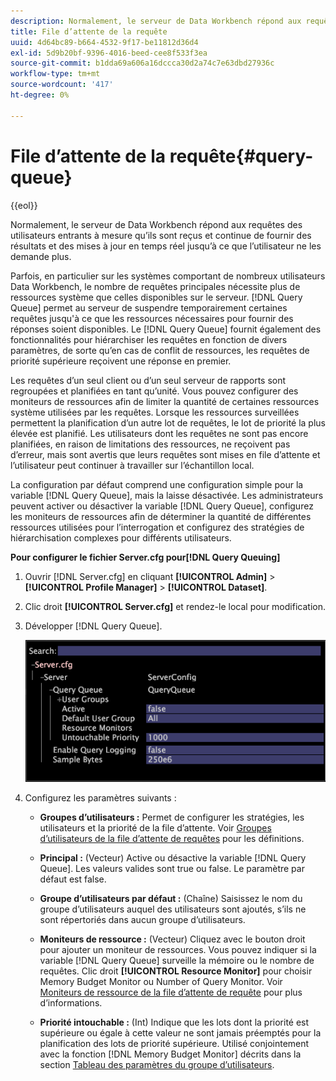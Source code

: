 ```yaml
---
description: Normalement, le serveur de Data Workbench répond aux requêtes des utilisateurs entrants à mesure qu’ils sont reçus et continue de fournir des résultats et des mises à jour en temps réel jusqu’à ce que l’utilisateur ne les demande plus.
title: File d’attente de la requête
uuid: 4d64bc89-b664-4532-9f17-be11812d36d4
exl-id: 5d9b20bf-9396-4016-beed-cee8f533f3ea
source-git-commit: b1dda69a606a16dccca30d2a74c7e63dbd27936c
workflow-type: tm+mt
source-wordcount: '417'
ht-degree: 0%

---
```


# File d’attente de la requête{#query-queue}

{{eol}}

Normalement, le serveur de Data Workbench répond aux requêtes des utilisateurs entrants à mesure qu’ils sont reçus et continue de fournir des résultats et des mises à jour en temps réel jusqu’à ce que l’utilisateur ne les demande plus.

Parfois, en particulier sur les systèmes comportant de nombreux utilisateurs Data Workbench, le nombre de requêtes principales nécessite plus de ressources système que celles disponibles sur le serveur. [!DNL Query Queue] permet au serveur de suspendre temporairement certaines requêtes jusqu&#39;à ce que les ressources nécessaires pour fournir des réponses soient disponibles. Le [!DNL Query Queue] fournit également des fonctionnalités pour hiérarchiser les requêtes en fonction de divers paramètres, de sorte qu’en cas de conflit de ressources, les requêtes de priorité supérieure reçoivent une réponse en premier.

Les requêtes d’un seul client ou d’un seul serveur de rapports sont regroupées et planifiées en tant qu’unité. Vous pouvez configurer des moniteurs de ressources afin de limiter la quantité de certaines ressources système utilisées par les requêtes. Lorsque les ressources surveillées permettent la planification d’un autre lot de requêtes, le lot de priorité la plus élevée est planifié. Les utilisateurs dont les requêtes ne sont pas encore planifiées, en raison de limitations des ressources, ne reçoivent pas d’erreur, mais sont avertis que leurs requêtes sont mises en file d’attente et l’utilisateur peut continuer à travailler sur l’échantillon local.

La configuration par défaut comprend une configuration simple pour la variable [!DNL Query Queue], mais la laisse désactivée. Les administrateurs peuvent activer ou désactiver la variable [!DNL Query Queue], configurez les moniteurs de ressources afin de déterminer la quantité de différentes ressources utilisées pour l’interrogation et configurez des stratégies de hiérarchisation complexes pour différents utilisateurs.

**Pour configurer le fichier Server.cfg pour[!DNL Query Queuing]**

1. Ouvrir [!DNL Server.cfg] en cliquant **[!UICONTROL Admin]** > **[!UICONTROL Profile Manager]** > **[!UICONTROL Dataset]**.
1. Clic droit **[!UICONTROL Server.cfg]** et rendez-le local pour modification.
1. Développer [!DNL Query Queue].

   ![](assets/queryqueue1.png)

1. Configurez les paramètres suivants :

   * **Groupes d’utilisateurs :** Permet de configurer les stratégies, les utilisateurs et la priorité de la file d’attente. Voir [Groupes d’utilisateurs de la file d’attente de requêtes](../../../../home/c-get-started/c-admin-intrf/c-query-que/c-query-que-user-grps.md#concept-5555f51402ed49419c067d61738474c1) pour les définitions.

   * **Principal :** (Vecteur) Active ou désactive la variable [!DNL Query Queue]. Les valeurs valides sont true ou false. Le paramètre par défaut est false.

   * **Groupe d’utilisateurs par défaut :** (Chaîne) Saisissez le nom du groupe d’utilisateurs auquel des utilisateurs sont ajoutés, s’ils ne sont répertoriés dans aucun groupe d’utilisateurs.
   * **Moniteurs de ressource :** (Vecteur) Cliquez avec le bouton droit pour ajouter un moniteur de ressources. Vous pouvez indiquer si la variable [!DNL Query Queue] surveille la mémoire ou le nombre de requêtes. Clic droit **[!UICONTROL Resource Monitor]** pour choisir Memory Budget Monitor ou Number of Query Monitor. Voir [Moniteurs de ressource de la file d’attente de requête](../../../../home/c-get-started/c-admin-intrf/c-query-que/c-query-que-res-mon.md#concept-0840967b228c4d5ba3b59b4b2759f325) pour plus d’informations.

   * **Priorité intouchable :** (Int) Indique que les lots dont la priorité est supérieure ou égale à cette valeur ne sont jamais préemptés pour la planification des lots de priorité supérieure. Utilisé conjointement avec la fonction [!DNL Memory Budget Monitor] décrits dans la section [Tableau des paramètres du groupe d’utilisateurs](../../../../home/c-get-started/c-admin-intrf/c-query-que/c-query-que-user-grps.md#concept-5555f51402ed49419c067d61738474c1).
